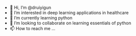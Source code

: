 - 👋 Hi, I’m @druiyigun
- 👀 I’m interested in deep learning applications in healthcare 
- 🌱 I’m currently learning python
- 💞️ I’m looking to collaborate on learning essentials of python
- 📫 How to reach me ...

<!---
druiyigun/druiyigun is a ✨ special ✨ repository because its `README.md` (this file) appears on your GitHub profile.
You can click the Preview link to take a look at your changes.
--->

